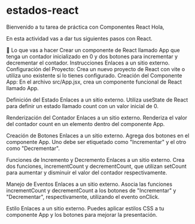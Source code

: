 # estados-react
Bienvenido a tu tarea de práctica con Componentes React
Hola,

En esta actividad vas a dar tus siguientes pasos con React.

🎯 Lo que vas a hacer
Crear un componente de React llamado App que tenga un contador inicializado en 0 y dos botones para incrementar y decrementar el contador.
Instrucciones
Enlaces a un sitio externo.
Configuración del Proyecto: Crea un nuevo proyecto de React con vite o utiliza uno existente si lo tienes configurado. Creación del Componente App: En el archivo src/App.jsx, crea un componente funcional de React llamado App.

Definición del Estado
Enlaces a un sitio externo.
Utiliza useState de React para definir un estado llamado count con un valor inicial de 0.

Renderización del Contador
Enlaces a un sitio externo.
Renderiza el valor del contador count en un elemento dentro del componente App.

Creación de Botones
Enlaces a un sitio externo.
Agrega dos botones en el componente App. Uno debe ser etiquetado como "Incrementar" y el otro como "Decrementar".

Funciones de Incremento y Decremento
Enlaces a un sitio externo.
Crea dos funciones, incrementCount y decrementCount, que utilizan setCount para aumentar y disminuir el valor del contador respectivamente.

Manejo de Eventos
Enlaces a un sitio externo.
Asocia las funciones incrementCount y decrementCount a los botones de "Incrementar" y "Decrementar", respectivamente, utilizando el evento onClick.

Estilo
Enlaces a un sitio externo.
Puedes aplicar estilos CSS a tu componente App y los botones para mejorar la presentación.